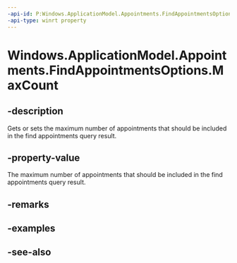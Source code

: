 ```yaml
---
-api-id: P:Windows.ApplicationModel.Appointments.FindAppointmentsOptions.MaxCount
-api-type: winrt property
---
```


<!-- Property syntax
public uint MaxCount { get;  set; }
-->

# Windows.ApplicationModel.Appointments.FindAppointmentsOptions.MaxCount

## -description
Gets or sets the maximum number of appointments that should be included in the find appointments query result.

## -property-value
The maximum number of appointments that should be included in the find appointments query result.

## -remarks

## -examples

## -see-also
